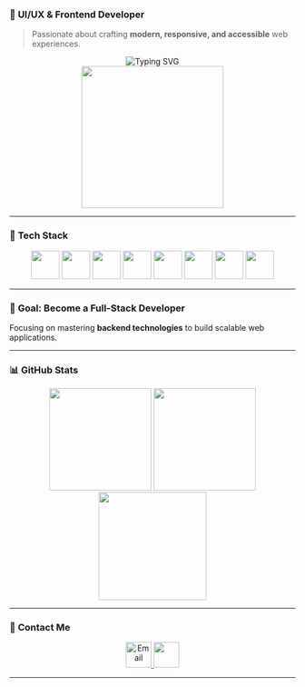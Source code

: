 <!-- README.md -->

### 🎨 **UI/UX & Frontend Developer**  
> Passionate about crafting **modern, responsive, and accessible** web experiences.  

<div align="center">
  <img src="https://readme-typing-svg.demolab.com?font=Fira+Code&weight=600&size=32&duration=4000&pause=1000&color=36BCF7&center=true&width=700&lines=Coffee+Lover+%E2%98%95" alt="Typing SVG" />
</div>
<div align="center">
<img height="250" src="https://media1.giphy.com/media/v1.Y2lkPTc5MGI3NjExN2J4dmluMnhxajE2amV5bmp1aDdidnkxZXp2bHZuaXltMnZwZ3QxcCZlcD12MV9pbnRlcm5hbF9naWZfYnlfaWQmY3Q9Zw/ex5WFJM3hioHAIu5Vy/giphy.gif" />

</div>

---

### 🚀 **Tech Stack**  
<div align="center">
  <img src="https://cdn.jsdelivr.net/gh/devicons/devicon/icons/javascript/javascript-original.svg" height="50" />
  <img src="https://cdn.jsdelivr.net/gh/devicons/devicon/icons/typescript/typescript-original.svg" height="50" />
  <img src="https://cdn.jsdelivr.net/gh/devicons/devicon/icons/react/react-original.svg" height="50" />
  <img src="https://cdn.jsdelivr.net/gh/devicons/devicon/icons/html5/html5-original.svg" height="50" />
  <img src="https://cdn.jsdelivr.net/gh/devicons/devicon/icons/css3/css3-original.svg" height="50" />
  <img src="https://cdn.jsdelivr.net/gh/devicons/devicon/icons/tailwindcss/tailwindcss-original-wordmark.svg" height="50" />
  <img src="https://cdn.jsdelivr.net/gh/devicons/devicon/icons/figma/figma-original.svg" height="50" />
  <img src="https://cdn.jsdelivr.net/gh/devicons/devicon/icons/vscode/vscode-original.svg" height="50" />
</div>

---

### 🎯 **Goal: Become a Full-Stack Developer**  
Focusing on mastering **backend technologies** to build scalable web applications.  

---

### 📊 **GitHub Stats**  
<div align="center">
  <img src="https://github-readme-stats.vercel.app/api?username=duchoang2407&show_icons=true&theme=dracula&count_private=true&hide_border=true" height="180" />
  <img src="https://github-readme-stats.vercel.app/api/top-langs?username=duchoang2407&layout=compact&theme=dracula&hide_border=true" height="180" />
  <img src="https://github-readme-streak-stats.herokuapp.com/?user=duchoang2407&theme=dracula&hide_border=true" height="190" />
</div>

---

### 💌 **Contact Me**  
<div align="center">
  <a href="mailto:meme91men@gmail.com">
  <img 
    src="https://img.shields.io/static/v1?message=Gmail&logo=gmail&label=&color=D14836&logoColor=white&style=for-the-badge" 
    height="45" 
    alt="Email"
  />
</a>

  <a href="https://www.facebook.com/profile.php?id=100081094806494">
    <img src="https://img.shields.io/static/v1?message=Facebook&logo=facebook&label=&color=1877F2&logoColor=white&style=for-the-badge" height="45" />
  </a>
</div>

---
